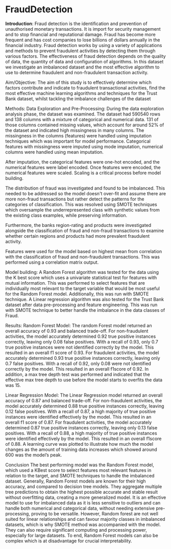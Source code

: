 # FraudDetection

**Introduction**:
Fraud detection is the identification and prevention of unauthorised monetary transactions. It is import for security management and to stop financial and reputational damage. Fraud has become more frequent and has cost companies to lose billions of dollars annually in the financial industry. Fraud detection works by using a variety of applications and methods to prevent fraudulent activities by detecting them through various factors. The effectiveness of fraud detection depends on the quality of data, the quantity of data and configuration of algorithms. In this dataset we investigate an imbalanced dataset and the most effective algorithm to use to determine fraudulent and non-fraudulent transaction activity.

Aim/Objective:
The aim of this study is to effectively determine which factors contribute and indicate to fraudulent transactional activities, find the most effective machine learning algorithms and techniques for the Trust Bank dataset, whilst tackling the imbalance challenges of the dataset

Methods:
Data Exploration and Pre-Processing:
During the data exploration analysis phase, the dataset was examined. The dataset had 590540 rows and 138 columns with a mixture of categorical and numerical data. 131 of those columns contained missing values, which account for around 52% of the dataset and indicated high missingness in many columns. The missingness in the columns (features) were handled using imputation techniques which was important for model performance. Categorical features with missingness were imputed using mode imputation, numerical columns were handled using mean imputation.

After imputation, the categorical features were one-hot encoded, and the numerical features were label encoded. Once features were encoded, the numerical features were scaled. Scaling is a critical process before model building.

The distribution of fraud was investigated and found to be imbalanced. This needed to be addressed so the model doesn't over-fit and assume there are more non-fraud transactions but rather detect the patterns for the categories of classification. This was resolved using SMOTE techniques which oversample the underrepresented class with synthetic values from the existing class examples, while preserving information. 

Furthermore, the banks region-rating and products were investigated alongside the classification of fraud and non-fraud transactions to examine whether certain regions and products had more prevalent fraudulent activity.

Features were used for the model based on highest mean from correlation with the classification of fraud and non-fraudulent transactions. This was performed using a correlation matrix output.

Model building:
A Random Forest  algorithm was tested for the data using the K best score which uses a  univariate statistical test for features with mutual information. This was performed to select features that are individually most relevant to the target variable that would be most useful for the Random Forest model. Additionally, this was run with SMOTE technique.
A Linear regression algorithm was also tested for the Trust Bank dataset after data pre-processing and feature engineering. This was run with SMOTE technique to better handle the imbalance in the data classes of Fraud.

Results:
Random Forest Model:
The random Forest model returned an overall accuracy of 0.93 and balanced trade-off.  For non-fraudulent activities, the model accurately determined 0.92 true positive instances correctly, leaving only 0.08 false positives. With a recall of 0.93, only 0.7 true positive instances were not identified correctly  by the model. This resulted in an overall f1 score of 0.93. For fraudulent activities, the model accurately determined 0.93 true positive instances correctly, leaving only 0.7 false positives. With a recall of 0.92, only 0.08 were not identified correctly  by the model. This resulted in an overall f1score of 0.92. In addition, a max tree depth test was performed and indicated that the effective max tree depth to use before the model starts to overfits the data was 15.

Linear Regression Model:
The Linear Regression model returned an overall accuracy of 0.87 and balanced trade-off.  For non-fraudulent activities, the model accurately determined 0.88 true positive instances correctly, leaving 0.12 false positives. With a recall of 0.87, a high majority of true positive instances were identified effectively by the model. This resulted in an overall f1 score of 0.87. For fraudulent activities, the model accurately determined 0.87 true positive instances correctly, leaving only 0.13 false positives. With a recall of 0.88, a high majority of true positive instances were identified effectively by the model. This resulted in an overall f1score of 0.88. A learning curve was plotted to illustrate how much the model changes as the amount of training data increases which showed around 600 was the model’s peak.

Conclusion
The best performing model was the Random Forest model, which used a KBest score to select features most relevant features in relation to the target, and SMOTE techniques to handle the imbalanced dataset. Generally, Random Forest models are known for their high accuracy, and compared to decision tree models. They aggregate multiple tree predictions to obtain the highest possible accurate and stable result without overfitting data, creating a more generalized model. It is an effective model to use for imbalanced data as it is less sensitive to outliers and can handle both numerical and categorical data, without needing extensive pre-processing, proving to be versatile. However, Random forest are not well suited for linear relationships and can favour majority classes in imbalanced datasets, which is why SMOTE method was accompanied with the model. They can also require significant computing and processing power, especially for large datasets. To end, Random Forest models can also be complex which is at disadvantage for crucial interpretability.

